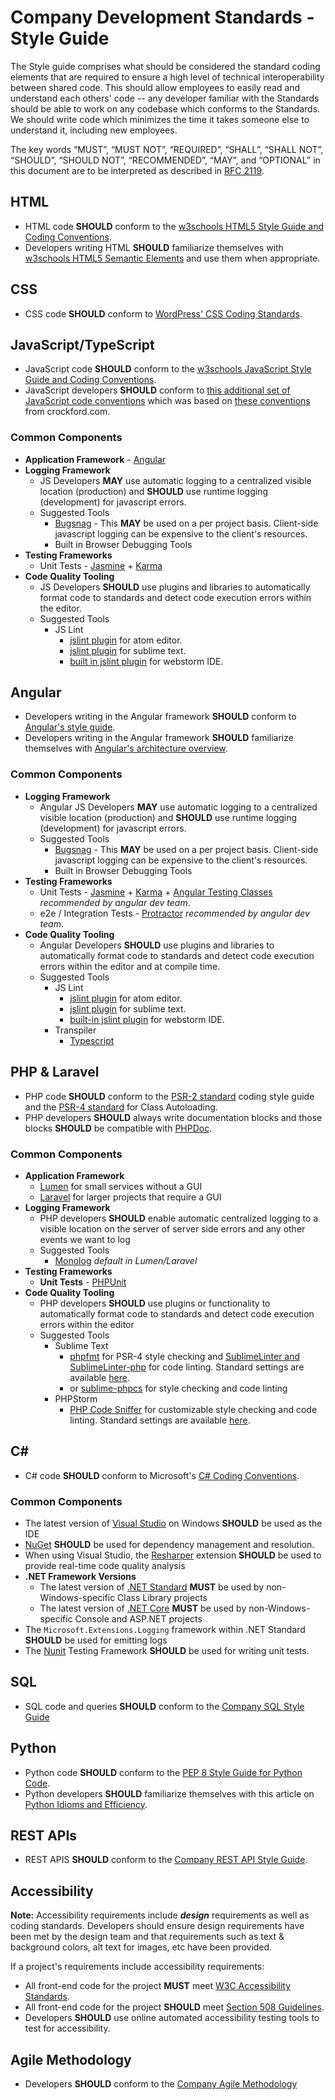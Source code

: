 # Company Development Standards - Style Guide

The Style guide comprises what should be considered the standard coding elements that are required to ensure a high level of technical interoperability between shared code. This should allow employees to easily read and understand each others' code -- any developer familiar with the Standards should be able to work on any codebase which conforms to the Standards. We should write code which minimizes the time it takes someone else to understand it, including new employees.

The key words “MUST”, “MUST NOT”, “REQUIRED”, “SHALL”, “SHALL NOT”, “SHOULD”, “SHOULD NOT”, “RECOMMENDED”, “MAY”, and “OPTIONAL” in this document are to be interpreted as described in [RFC 2119](http://www.ietf.org/rfc/rfc2119.txt).

## HTML
* HTML code **SHOULD** conform to the [w3schools HTML5 Style Guide and Coding Conventions](https://www.w3schools.com/html/html5_syntax.asp).
* Developers writing HTML **SHOULD** familiarize themselves with [w3schools HTML5 Semantic Elements](https://www.w3schools.com/html/html5_semantic_elements.asp) and use them when appropriate.

## CSS
* CSS code **SHOULD** conform to [WordPress' CSS Coding Standards](https://make.wordpress.org/core/handbook/best-practices/coding-standards/css/).

## JavaScript/TypeScript
* JavaScript code **SHOULD** conform to the [w3schools JavaScript Style Guide and Coding Conventions](https://www.w3schools.com/js/js_conventions.asp).
* JavaScript developers **SHOULD** conform to [this additional set of JavaScript code conventions](javascript.md) which was based on [these conventions](http://javascript.crockford.com/code.html) from crockford.com.

### Common Components
* **Application Framework** - [Angular](#angular)
* **Logging Framework**
    * JS Developers **MAY** use automatic logging to a centralized visible location (production) and **SHOULD** use runtime logging (development) for javascript errors.
    * Suggested Tools
        * [Bugsnag](https://www.bugsnag.com/platforms/javascript/) - This **MAY** be used on a per project basis. Client-side javascript logging can be expensive to the client's resources.
        * Built in Browser Debugging Tools
* **Testing Frameworks**
    * Unit Tests - [Jasmine](https://jasmine.github.io/) + [Karma](https://karma-runner.github.io/1.0/index.html)
* **Code Quality Tooling**
    * JS Developers **SHOULD** use plugins and libraries to automatically format code to standards and detect code execution errors within the editor.
    * Suggested Tools
        * JS Lint
            * [jslint plugin](https://atom.io/packages/jslint) for atom editor.
            * [jslint plugin](https://github.com/73rhodes/Sublime-JSLint) for sublime text.
            * [built in jslint plugin](https://www.jetbrains.com/help/webstorm/2017.1/jslint.html) for webstorm IDE.

## Angular
* Developers writing in the Angular framework **SHOULD** conform to [Angular's style guide](https://angular.io/docs/ts/latest/guide/style-guide.html).
* Developers writing in the Angular framework **SHOULD** familiarize themselves with [Angular's architecture overview](https://angular.io/docs/ts/latest/guide/architecture.html).

### Common Components
* **Logging Framework**
    * Angular JS Developers **MAY** use automatic logging to a centralized visible location (production) and **SHOULD** use runtime logging (development) for javascript errors.
    * Suggested Tools
        * [Bugsnag](https://www.bugsnag.com/platforms/javascript/) - This **MAY** be used on a per project basis. Client-side javascript logging can be expensive to the client's resources.
        * Built in Browser Debugging Tools
* **Testing Frameworks**
    * Unit Tests - [Jasmine](https://jasmine.github.io/) + [Karma](https://karma-runner.github.io/1.0/index.html) + [Angular Testing Classes](https://angular.io/docs/ts/latest/guide/testing.html) _recommended by angular dev team_.
    * e2e / Integration Tests - [Protractor](http://www.protractortest.org/#/) _recommended by angular dev team_.
* **Code Quality Tooling**
    * Angular Developers **SHOULD** use plugins and libraries to automatically format code to standards and detect code execution errors within the editor and at compile time.
    * Suggested Tools
        * JS Lint
            * [jslint plugin](https://atom.io/packages/jslint) for atom editor.
            * [jslint plugin](https://github.com/73rhodes/Sublime-JSLint) for sublime text.
            * [built-in jslint plugin](https://www.jetbrains.com/help/webstorm/2017.1/jslint.html) for webstorm IDE.
        * Transpiler
            * [Typescript](https://www.typescriptlang.org/docs/home.html)

## PHP & Laravel
* PHP code **SHOULD** conform to the [PSR-2 standard](http://www.php-fig.org/psr/psr-2/) coding style guide and the [PSR-4 standard](http://www.php-fig.org/psr/psr-4/) for Class Autoloading.
* PHP developers **SHOULD** always write documentation blocks and those blocks **SHOULD** be compatible with [PHPDoc](https://www.phpdoc.org/).

### Common Components
* **Application Framework**
  * [Lumen](https://lumen.laravel.com) for small services without a GUI
  * [Laravel](https://laravel.com/) for larger projects that require a GUI
* **Logging Framework**
  * PHP developers **SHOULD** enable automatic centralized logging to a visible location on the server of server side errors and any other events we want to log
  * Suggested Tools
	  * [Monolog](https://github.com/Seldaek/monolog) _default in Lumen/Laravel_
* **Testing Frameworks**
    * **Unit Tests** - [PHPUnit](https://phpunit.de/)
* **Code Quality Tooling**
	* PHP developers **SHOULD** use plugins or functionality to automatically format code to standards and detect code execution errors within the editor
	* Suggested Tools
		* Sublime Text
			* [phpfmt](https://github.com/nanch/sublime-phpfmt) for PSR-4 style checking and [SublimeLinter and SublimeLinter-php](http://www.sublimelinter.com/) for code linting. Standard settings are available [here](settings/sublime-text-3/phpfmt.sublime-settings).
			* or [sublime-phpcs](https://github.com/benmatselby/sublime-phpcs) for style checking and code linting
		* PHPStorm
			* [PHP Code Sniffer](https://confluence.jetbrains.com/display/PhpStorm/PHP+Code+Sniffer+in+PhpStorm) for customizable style checking and code linting. Standard settings are available [here](settings/phpstorm/psr2.xml).

## C&#35;

* C# code **SHOULD** conform to Microsoft's [C# Coding Conventions](https://docs.microsoft.com/en-us/dotnet/articles/csharp/programming-guide/inside-a-program/coding-conventions).

### Common Components
- The latest version of [Visual Studio](https://www.visualstudio.com/) on Windows **SHOULD** be used as the IDE
- [NuGet](https://www.nuget.org/) **SHOULD** be used for dependency management and resolution.
- When using Visual Studio, the [Resharper](https://www.jetbrains.com/resharper/) extension **SHOULD** be used to provide real-time code quality analysis
- **.NET Framework Versions**
  - The latest version of [.NET Standard](https://docs.microsoft.com/en-us/dotnet/standard/library) **MUST** be used by non-Windows-specific Class Library projects
  - The latest version of [.NET Core](https://dotnet.github.io/) **MUST** be used by non-Windows-specific Console and ASP.NET projects
- The `Microsoft.Extensions.Logging` framework within .NET Standard **SHOULD** be used for emitting logs
- The [Nunit](https://www.nunit.org/) Testing Framework **SHOULD** be used for writing unit tests.

## SQL
* SQL code and queries **SHOULD** conform to the [Company SQL Style Guide](sql.md)

## Python
* Python code **SHOULD** conform to the [PEP 8 Style Guide for Python Code](https://www.python.org/dev/peps/pep-0008/).
* Python developers **SHOULD** familiarize themselves with this article on [Python Idioms and Efficiency](https://www.memonic.com/user/pneff/folder/python/id/1bufp).

## REST APIs

* REST APIS **SHOULD** conform to the [Company REST API Style Guide](rest_style_guide.md).

## Accessibility
**Note:** Accessibility requirements include ***design*** requirements as well as coding standards. Developers should ensure design requirements have been met by the design team and that requirements such as text & background colors, alt text for images, etc have been provided.

If a project's requirements include accessibility requirements:

* All front-end code for the project **MUST** meet [W3C Accessibility Standards](https://www.w3.org/standards/webdesign/accessibility).
* All front-end code for the project **SHOULD** meet [Section 508 Guidelines](https://www.section508.gov/).
* Developers **SHOULD** use online automated accessibility testing tools to test for accessibility.

## Agile Methodology

* Developers **SHOULD** conform to the [Company Agile Methodology](agile.md)
